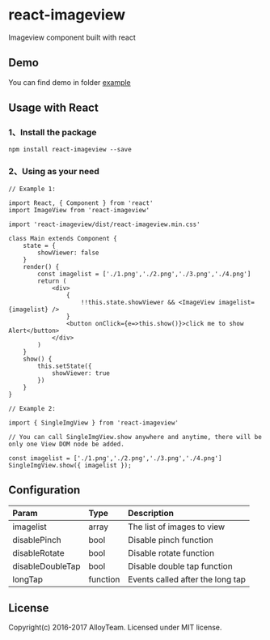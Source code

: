 # react-imageview
Imageview component built with react

## Demo
You can find demo in folder [example](https://github.com/Caesor/react-imageview/examples)

## Usage with React

### 1、Install the package
`npm install react-imageview --save`

### 2、Using as your need
```
// Example 1:

import React, { Component } from 'react'
import ImageView from 'react-imageview'

import 'react-imageview/dist/react-imageview.min.css'

class Main extends Component {
    state = {
        showViewer: false
    }
    render() {
        const imagelist = ['./1.png','./2.png','./3.png','./4.png']
        return (
            <div>
                {
                    !!this.state.showViewer && <ImageView imagelist={imagelist} />
                }
                <button onClick={e=>this.show()}>click me to show Alert</button>
            </div>
        )
    }
    show() {
        this.setState({
            showViewer: true
        })
    }
}

// Example 2:

import { SingleImgView } from 'react-imageview'

// You can call SingleImgView.show anywhere and anytime, there will be only one View DOM node be added.

const imagelist = ['./1.png','./2.png','./3.png','./4.png']
SingleImgView.show({ imagelist });
```
## Configuration
| Param     | Type     | Description |
| :------------- | :------------- | :------------- |
| imagelist         | array      | The list of images to view |
| disablePinch      | bool       | Disable pinch function |
| disableRotate     | bool       | Disable rotate function |
| disableDoubleTap  | bool       | Disable double tap function |
| longTap           | function   | Events called after the long tap |

## License
Copyright(c) 2016-2017 AlloyTeam. Licensed under MIT license.
